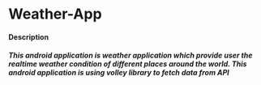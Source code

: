 # Weather-App
#### Description 
##### This android application is weather application which provide user the realtime weather condition of different places around the world. This android application is using  volley library to fetch data from API 
